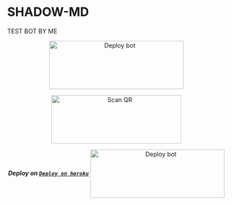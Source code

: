 # SHADOW-MD
TEST BOT BY ME <br>


<div align="center">
<a href="https://github.com/JoyBoySer/SHADOW-MD/fork" target="blank"><img align="center" src="https://i.imgur.com/cxaSEWe.png" alt="Deploy bot" height="112" width="310" /></a>
  <div>
  

   
<a href="https://bit.ly/m/SHADOW-MD"><img align="center" src="https://i.imgur.com/dzPTA6u.png" alt="Scan QR" height="112" width="300" /></a><br>

</center>
 
***Deploy on [`Deploy on heroku`]( https://dashboard.heroku.com/new?template=https://github.com/JoyBoySer/SHADOW-MD.git)***
<a href="https://dashboard.heroku.com/new?template=https://github.com/JoyBoySer/SHADOW-MD.git" target="blank"><img align="center" src="https://i.imgur.com/6rs61MY.png" alt="Deploy bot" height="112" width="310" /></a>
  <div>
